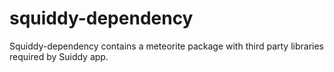 squiddy-dependency
==================

Squiddy-dependency contains a meteorite package with third party libraries required by Suiddy app.
